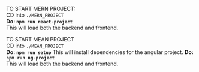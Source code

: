 TO START MERN PROJECT:  
CD into `./MERN_PROJECT`  
**Do: `npm run react-project`**  
This will load both the backend and frontend.  

TO START MEAN PROJECT  
CD into `./MEAN_PROJECT`  
**Do: `npm run setup`**
This will install dependencies for the angular project.
**Do: `npm run ng-project`**  
This will load both the backend and frontend.  